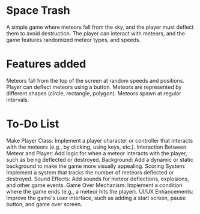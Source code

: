 # Space Trash
A simple game where meteors fall from the sky, and the player must deflect them to avoid destruction. The player can interact with meteors, and the game features randomized meteor types, and speeds.

# Features added
Meteors fall from the top of the screen at random speeds and positions.
Player can deflect meteors using a button.
Meteors are represented by different shapes (circle, rectangle, polygon).
Meteors spawn at regular intervals.

# To-Do List
Make Player Class: Implement a player character or controller that interacts with the meteors (e.g., by clicking, using keys, etc.).
Interaction Between Meteor and Player: Add logic for when a meteor interacts with the player, such as being deflected or destroyed.
Background: Add a dynamic or static background to make the game more visually appealing.
Scoring System: Implement a system that tracks the number of meteors deflected or destroyed.
Sound Effects: Add sounds for meteor deflections, explosions, and other game events.
Game Over Mechanism: Implement a condition where the game ends (e.g., a meteor hits the player).
UI/UX Enhancements: Improve the game's user interface, such as adding a start screen, pause button, and game over screen.